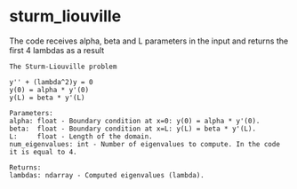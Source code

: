 # sturm_liouville
The code receives alpha, beta and L parameters in the input and returns the first 4 lambdas as a result


    The Sturm-Liouville problem

    y'' + (lambda^2)y = 0
    y(0) = alpha * y'(0)
    y(L) = beta * y'(L)

    Parameters:
    alpha: float - Boundary condition at x=0: y(0) = alpha * y'(0).
    beta:  float - Boundary condition at x=L: y(L) = beta * y'(L).
    L:     float - Length of the domain.
    num_eigenvalues: int - Number of eigenvalues to compute. In the code it is equal to 4.

    Returns:
    lambdas: ndarray - Computed eigenvalues (lambda).
